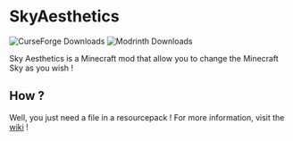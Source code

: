 # SkyAesthetics

![CurseForge Downloads](https://img.shields.io/curseforge/dt/1096636?style=flat&label=Curseforge%20Download)
![Modrinth Downloads](https://img.shields.io/modrinth/dt/2zaNpyqY?style=flat&label=Modrinth%20Download)

Sky Aesthetics is a Minecraft mod that allow you to change the Minecraft Sky as you wish ! 

## How ?
Well, you just need a file in a resourcepack ! For more information, visit the [wiki](https://github.com/TathanDev/SkyAesthetics/wiki) !

